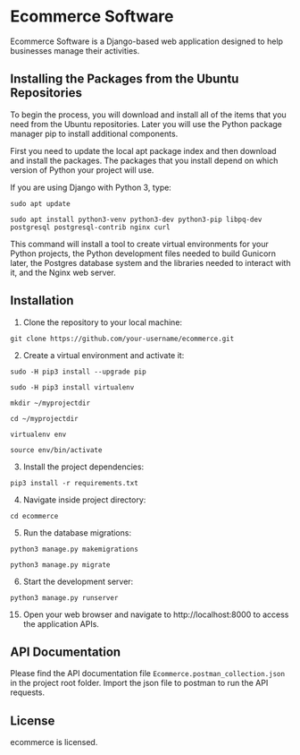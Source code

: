 # Ecommerce Software

Ecommerce Software is a Django-based web application designed to help businesses manage their activities.

## Installing the Packages from the Ubuntu Repositories

To begin the process, you will download and install all of the items that you need from the Ubuntu repositories. Later you will use the Python package manager pip to install additional components.

First you need to update the local apt package index and then download and install the packages. The packages that you install depend on which version of Python your project will use.

If you are using Django with Python 3, type:

```
sudo apt update
```

```
sudo apt install python3-venv python3-dev python3-pip libpq-dev postgresql postgresql-contrib nginx curl
```

This command will install a tool to create virtual environments for your Python projects, the Python development files needed to build Gunicorn later, the Postgres database system and the libraries needed to interact with it, and the Nginx web server.

## Installation

1. Clone the repository to your local machine:

```
git clone https://github.com/your-username/ecommerce.git
```

2. Create a virtual environment and activate it:

```
sudo -H pip3 install --upgrade pip
```

```
sudo -H pip3 install virtualenv
```

```
mkdir ~/myprojectdir
```

```
cd ~/myprojectdir
```

```
virtualenv env
```

```
source env/bin/activate
```

3. Install the project dependencies:

```
pip3 install -r requirements.txt
```

4. Navigate inside project directory:

```
cd ecommerce
```

5. Run the database migrations:

```
python3 manage.py makemigrations
```

```
python3 manage.py migrate
```

6. Start the development server:

```
python3 manage.py runserver
```

15. Open your web browser and navigate to http://localhost:8000 to access the application APIs.

## API Documentation
Please find the API documentation file `Ecommerce.postman_collection.json` in the project root folder. Import the json file to postman to run the API requests. 


## License

ecommerce is licensed.

